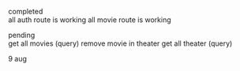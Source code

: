 completed  
all auth route is working 
all movie route is working 



pending  
get all movies (query)
remove movie in theater
get all theater (query)

9 aug